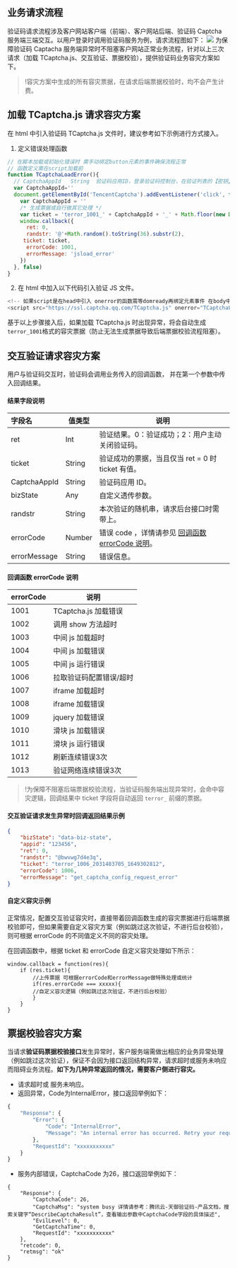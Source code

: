 ## 业务请求流程
验证码请求流程涉及客户网站客户端（前端）、客户网站后端、验证码 Captcha 服务端三端交互。以用户登录时调用验证码服务为例，请求流程图如下：
![](https://qcloudimg.tencent-cloud.cn/raw/1d3e8bf833d685eec0183a4079429006.png)
为保障验证码 Captacha 服务端异常时不阻塞客户网站正常业务流程，针对以上三次请求（加载 TCaptcha.js、交互验证、票据校验），提供验证码业务容灾方案如下。
> !容灾方案中生成的所有容灾票据，在请求后端票据校验时，均不会产生计费。

## 加载 TCaptcha.js 请求容灾方案
在 html 中引入验证码 TCaptcha.js 文件时，建议参考如下示例进行方式接入。
1. 定义错误处理函数
``` javascript
// 在脚本加载或初始化错误时 需手动绑定button元素的事件确保流程正常
// 函数定义需在script加载前
function TCaptchaLoadError(){
  // CaptchaAppId   String  验证码应用ID，登录验证码控制台，在验证列表的【密钥】列，即可查看到CaptchaAppId
  var CaptchaAppId=''
  document.getElementById('TencentCaptcha').addEventListener('click', function () {
    var CaptchaAppId = ''
    /* 生成票据或自行做其它处理 */
    var ticket = 'terror_1001_' + CaptchaAppId + '_' + Math.floor(new Date().getTime()/1000)
    window.callback({
      ret: 0,
      randstr: '@'+Math.random().toString(36).substr(2),
     ticket: ticket,
      errorCode: 1001,
      errorMessage: 'jsload_error'
    })
  }, false)
}
```
2. 在 html 中加入以下代码引入验证 JS 文件。
``` javascript
<!-- 如果script是在head中引入 onerror的函数需等domready再绑定元素事件 在body中加载无需等待 -->
<script src="https://ssl.captcha.qq.com/TCaptcha.js" onerror="TCaptchaLoadError()"></script>
```
基于以上步骤接入后，如果加载 TCaptcha.js 时出现异常，将会自动生成 `terror_1001`格式的容灾票据（防止无法生成票据导致后端票据校验流程阻塞）。

## 交互验证请求容灾方案
用户与验证码交互时，验证码会调用业务传入的回调函数， 并在第一个参数中传入回调结果。

#### 结果字段说明

| 字段名       | 值类型 | 说明                                                       |
| :----------- | ------ | ---------------------------------------------------------- |
| ret          | Int    | 验证结果。0：验证成功；2：用户主动关闭验证码。             |
| ticket       | String | 验证成功的票据，当且仅当 ret = 0 时 ticket 有值。          |
| CaptchaAppId | String | 验证码应用 ID。                                            |
| bizState     | Any    | 自定义透传参数。                                           |
| randstr      | String | 本次验证的随机串，请求后台接口时需带上。                   |
| errorCode    | Number | 错误 code ，详情请参见 [回调函数 errorCode 说明](#errCode)。|
| errorMessage | String | 错误信息。                                                  |

#### 回调函数 errorCode 说明[](id:errCode)

| errorCode | 说明                    |
| :-------- | ----------------------- |
| 1001      | TCaptcha.js 加载错误    |
| 1002      | 调用 show 方法超时      |
| 1003      | 中间 js 加载超时        |
| 1004      | 中间 js 加载错误        |
| 1005      | 中间 js 运行错误        |
| 1006      | 拉取验证码配置错误/超时 |
| 1007      | iframe 加载超时         |
| 1008      | iframe 加载错误         |
| 1009      | jquery 加载错误         |
| 1010      | 滑块 js 加载错误        |
| 1011      | 滑块 js 运行错误        |
| 1012      | 刷新连续错误3次         |
| 1013      | 验证网络连续错误3次     |
> !为保障不阻塞后端票据校验流程，当验证码服务端出现异常时，会命中容灾逻辑，回调结果中 ticket 字段将自动返回 `terror_` 前缀的票据。

#### 交互验证请求发生异常时回调返回结果示例
```json
{
    "bizState": "data-biz-state",
    "appid": "123456",
    "ret": 0,
    "randstr": "@bwvwg7d4e3q",
    "ticket": "terror_1006_2031483705_1649302812",
    "errorCode": 1006,
    "errorMessage": "get_captcha_config_request_error"
}
```

#### 自定义容灾示例
正常情况，配置交互验证容灾时，直接带着回调函数生成的容灾票据进行后端票据校验即可，但如果需要自定义容灾方案（例如跳过这次验证，不进行后台校验），则可根据 errorCode 的不同值定义不同的容灾处理。

在回调函数中，根据 ticket 和 errorCode 自定义容灾处理如下所示：
``` 
window.callback = function(res){
	if (res.ticket){
    	//上传票据 可根据errorCode和errorMessage做特殊处理或统计
		if(res.errorCode === xxxxx){
       	//自定义容灾逻辑（例如跳过这次验证，不进行后台校验）
		}
  	}
}
```


## 票据校验容灾方案
当请求**验证码票据校验接口**发生异常时，客户服务端需做出相应的业务异常处理（例如跳过这次验证），保证不会因为接口返回结构异常，请求超时或服务未响应而阻碍业务流程。**如下为几种异常返回的情况，需要客户侧进行容灾。**
- 请求超时或 服务未响应。
- 返回异常，Code为InternalError，接口返回举例如下：
```php
{
    "Response": {
        "Error": {
            "Code": "InternalError",
            "Message": "An internal error has occurred. Retry your request, but if the problem persists, contact us."
        },
        "RequestId": "xxxxxxxxxxx"
    }
}
```
- 服务内部错误，CaptchaCode 为26，接口返回举例如下：
``` 
{
    "Response": {
        "CaptchaCode": 26,
        "CaptchaMsg": "system busy 详情请参考：腾讯云-天御验证码-产品文档，搜索关键字“DescribeCaptchaResult”，查看输出参数中CaptchaCode字段的具体描述",
        "EvilLevel": 0,
        "GetCaptchaTime": 0,
        "RequestId": "xxxxxxxxxxx"
    },
    "retcode": 0,
    "retmsg": "ok"
}
```
